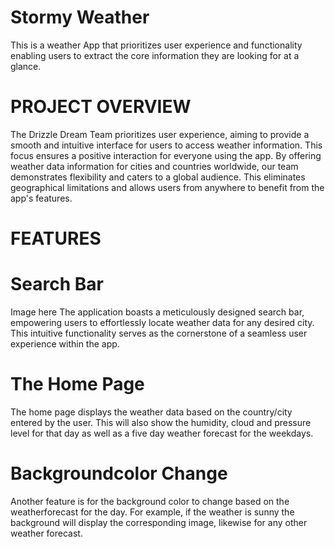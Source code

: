 # Stormy Weather 
 This is a weather App that prioritizes user experience and functionality enabling users to extract the core information they are looking for at a glance. 

# PROJECT OVERVIEW 
 The Drizzle Dream Team prioritizes user experience, aiming to provide a smooth and intuitive interface for users to access weather information. This focus ensures a positive interaction for everyone using the app. By offering weather data information for cities and countries worldwide, our team demonstrates flexibility and caters to a global audience. This eliminates geographical limitations and allows users from anywhere to benefit from the app's features. 

# FEATURES

# Search Bar
 Image here
 The application boasts a meticulously designed search bar, empowering users to effortlessly locate weather data for any desired city. This intuitive functionality serves as the cornerstone of a seamless user experience within the app.

# The Home Page
 The home page displays the weather data based on the country/city entered by the user. This will also show the humidity, cloud and pressure level for that day as well as a five day weather forecast for the weekdays. 

# Backgroundcolor Change
 Another feature is for the background color to change based on the weatherforecast for the day. For example, if the weather is sunny the background will display the corresponding image, likewise for any other weather forecast. 

